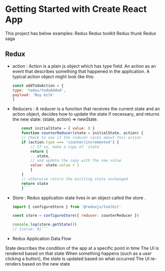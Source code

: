 # Getting Started with Create React App

This project has below examples:
Redux
Redux toolkit
Redux thunk 
Redux saga


## Redux

- action : 
    Action is a plain js object which has type field.
    An action as an event that describes something that happened in the application.
    A typical action object might look like this:

    ```js
    const addTodoAction = {
    type: 'todos/todoAdded',
    payload: 'Buy milk'
    }
    ```

- Reducers :
    A reducer is a function that receives the current state and an action object, 
    decides how to update the state if necessary, 
    and returns the new state: (state, action) => newState.
    ```js
        const initialState = { value: 0 }
        function counterReducer(state = initialState, action) {
        // Check to see if the reducer cares about this action
        if (action.type === 'counter/incremented') {
            // If so, make a copy of `state`
            return {
            ...state,
            // and update the copy with the new value
            value: state.value + 1
            }
        }
        // otherwise return the existing state unchanged
        return state
        }```

- Store :
    Redux application state lives in an object called the store .


    ```js
    import { configureStore } from '@reduxjs/toolkit'

    const store = configureStore({ reducer: counterReducer })

    console.log(store.getState())
    // {value: 0}```

- Redux Application Data Flow

State describes the condition of the app at a specific point in time
The UI is rendered based on that state
When something happens (such as a user clicking a button), the state is updated based on what occurred
The UI re-renders based on the new state